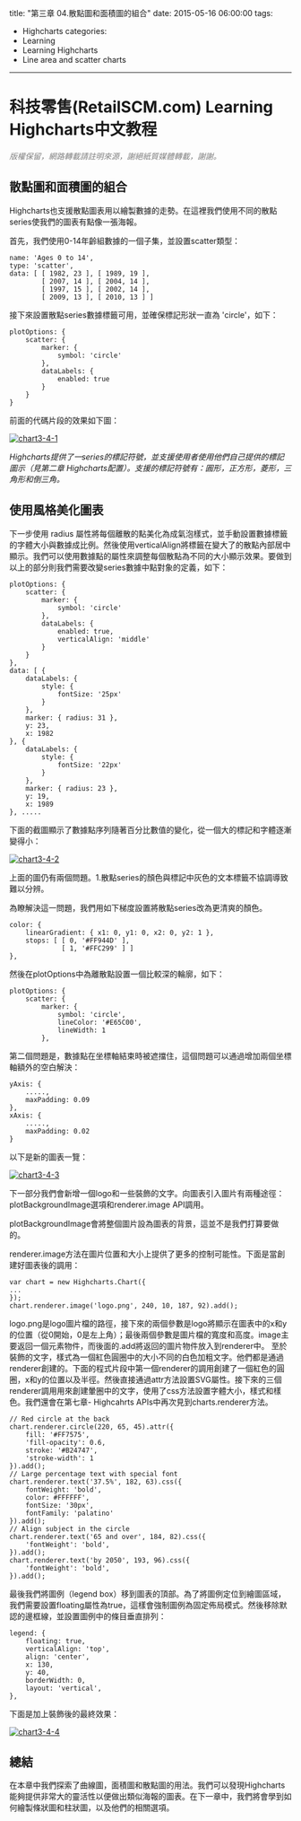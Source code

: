 title: "第三章 04.散點圖和面積圖的組合"
date: 2015-05-16 06:00:00
tags:
  - Highcharts
categories:
  - Learning
  - Learning Highcharts
  - Line area and scatter charts
---

# 科技零售(RetailSCM.com) Learning Highcharts中文教程

_<span style="color: #808080;">版權保留，網路轉載請註明來源，謝絕紙質媒體轉載，謝謝。</span>_

## 散點圖和面積圖的組合

Highcharts也支援散點圖表用以繪製數據的走勢。在這裡我們使用不同的散點series使我們的圖表有點像一張海報。

首先，我們使用0-14年齡組數據的一個子集，並設置scatter類型：

    name: 'Ages 0 to 14',
    type: 'scatter',
    data: [ [ 1982, 23 ], [ 1989, 19 ],
            [ 2007, 14 ], [ 2004, 14 ],
            [ 1997, 15 ], [ 2002, 14 ],
            [ 2009, 13 ], [ 2010, 13 ] ]

接下來設置散點series數據標籤可用，並確保標記形狀一直為 'circle'，如下：

<!--more-->

    plotOptions: {
        scatter: {
            marker: {
                symbol: 'circle'
            },
            dataLabels: {
                enabled: true
            }
        }
    }

前面的代碼片段的效果如下圖：

[![chart3-4-1](/images/learning_highcharts/chart3-4-1.jpg)](/images/learning_highcharts/chart3-4-1.jpg)

_Highcharts提供了一series的標記符號，並支援使用者使用他們自己提供的標記圖示（見第二章 Highcharts配置）。支援的標記符號有：圓形，正方形，菱形，三角形和倒三角。_


## 使用風格美化圖表

下一步使用 radius 屬性將每個離散的點美化為成氣泡樣式，並手動設置數據標籤的字體大小與數據成比例。然後使用verticalAlign將標籤在變大了的散點內部居中顯示。我們可以使用數據點的屬性來調整每個散點為不同的大小顯示效果。要做到以上的部分則我們需要改變series數據中點對象的定義，如下：

    plotOptions: {
        scatter: {
            marker: {
                symbol: 'circle'
            },
            dataLabels: {
                enabled: true,
                verticalAlign: 'middle'
            }
        }
    },
    data: [ {
        dataLabels: {
            style: {
                fontSize: '25px'
            }
        },
        marker: { radius: 31 },
        y: 23,
        x: 1982
    }, {
        dataLabels: {
            style: {
                fontSize: '22px'
            }
        },
        marker: { radius: 23 },
        y: 19,
        x: 1989
    }, .....

下面的截圖顯示了數據點序列隨著百分比數值的變化，從一個大的標記和字體逐漸變得小：

[![chart3-4-2](/images/learning_highcharts/chart3-4-2.jpg)](/images/learning_highcharts/chart3-4-2.jpg)

上面的圖仍有兩個問題。1.散點series的顏色與標記中灰色的文本標籤不協調導致難以分辨。

為瞭解決這一問題，我們用如下梯度設置將散點series改為更清爽的顏色。

    color: {
        linearGradient: { x1: 0, y1: 0, x2: 0, y2: 1 },
        stops: [ [ 0, '#FF944D' ],
                 [ 1, '#FFC299' ] ]
    },

然後在plotOptions中為離散點設置一個比較深的輪廓，如下：

    plotOptions: {
        scatter: {
            marker: {
                symbol: 'circle',
                lineColor: '#E65C00',
                lineWidth: 1
            },

第二個問題是，數據點在坐標軸結束時被遮擋住，這個問題可以通過增加兩個坐標軸額外的空白解決：

    yAxis: {
        .....,
        maxPadding: 0.09
    },
    xAxis: {
        .....,
        maxPadding: 0.02
    }

以下是新的圖表一覽：

[![chart3-4-3](/images/learning_highcharts/chart3-4-3.jpg)](/images/learning_highcharts/chart3-4-3.jpg)

下一部分我們會新增一個logo和一些裝飾的文字。向圖表引入圖片有兩種途徑：plotBackgroundImage選項和renderer.image API調用。

plotBackgroundImage會將整個圖片設為圖表的背景，這並不是我們打算要做的。

renderer.image方法在圖片位置和大小上提供了更多的控制可能性。下面是當創建好圖表後的調用：

    var chart = new Highcharts.Chart({
    ...
    });
    chart.renderer.image('logo.png', 240, 10, 187, 92).add();

logo.png是logo圖片檔的路徑，接下來的兩個參數是logo將顯示在圖表中的x和y的位置（從0開始，0是左上角）；最後兩個參數是圖片檔的寬度和高度。image主要返回一個元素物件，而後面的.add將返回的圖片物件放入到renderer中。
至於裝飾的文字，樣式為一個紅色圓圈中的大小不同的白色加粗文字。他們都是通過renderer創建的。下面的程式片段中第一個renderer的調用創建了一個紅色的圓圈，x和y的位置以及半徑。然後直接通過attr方法設置SVG屬性。接下來的三個renderer調用用來創建暈圈中的文字，使用了css方法設置字體大小，樣式和樣色。我們還會在第七章- Highcahrts APIs中再次見到charts.renderer方法。

    // Red circle at the back
    chart.renderer.circle(220, 65, 45).attr({
        fill: '#FF7575',
        'fill-opacity': 0.6,
        stroke: '#B24747',
        'stroke-width': 1
    }).add();
    // Large percentage text with special font
    chart.renderer.text('37.5%', 182, 63).css({
        fontWeight: 'bold',
        color: #FFFFFF',
        fontSize: '30px',
        fontFamily: 'palatino'
    }).add();
    // Align subject in the circle
    chart.renderer.text('65 and over', 184, 82).css({
        'fontWeight': 'bold',
    }).add();
    chart.renderer.text('by 2050', 193, 96).css({
        'fontWeight': 'bold',
    }).add();

最後我們將圖例（legend box）移到圖表的頂部。為了將圖例定位到繪圖區域，我們需要設置floating屬性為true，這樣會強制圖例為固定佈局模式。然後移除默認的邊框線，並設置圖例中的條目垂直排列：

    legend: {
        floating: true,
        verticalAlign: 'top',
        align: 'center',
        x: 130,
        y: 40,
        borderWidth: 0,
        layout: 'vertical',
    },

下面是加上裝飾後的最終效果：

[![chart3-4-4](/images/learning_highcharts/chart3-4-4.jpg)](/images/learning_highcharts/chart3-4-4.jpg)

## 總結

在本章中我們探索了曲線圖，面積圖和散點圖的用法。我們可以發現Highcharts能夠提供非常大的靈活性以便做出類似海報的圖表。在下一章中，我們將會學到如何繪製條狀圖和柱狀圖，以及他們的相關選項。